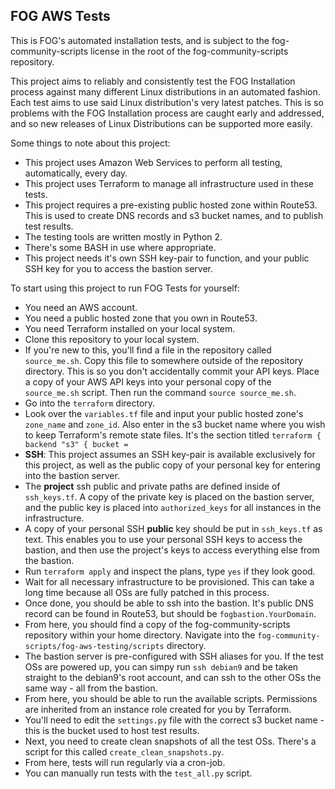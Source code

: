 ## FOG AWS Tests

This is FOG's automated installation tests, and is subject to the fog-community-scripts license in the root of the fog-community-scripts repository.

This project aims to reliably and consistently test the FOG Installation process against many different Linux distributions in an automated fashion. Each test aims to use said Linux distribution's very latest patches. This is so problems with the FOG Installation process are caught early and addressed, and so new releases of Linux Distributions can be supported more easily.

Some things to note about this project:

 - This project uses Amazon Web Services to perform all testing, automatically, every day.
 - This project uses Terraform to manage all infrastructure used in these tests.
 - This project requires a pre-existing public hosted zone within Route53. This is used to create DNS records and s3 bucket names, and to publish test results.
 - The testing tools are written mostly in Python 2.
 - There's some BASH in use where appropriate.
 - This project needs it's own SSH key-pair to function, and your public SSH key for you to access the bastion server.

To start using this project to run FOG Tests for yourself:

 - You need an AWS account.
 - You need a public hosted zone that you own in Route53.
 - You need Terraform installed on your local system.
 - Clone this repository to your local system.
 - If you're new to this, you'll find a file in the repository called `source_me.sh`. Copy this file to somewhere outside of the repository directory. This is so you don't accidentally commit your API keys. Place a copy of your AWS API keys into your personal copy of the `source_me.sh` script. Then run the command `source source_me.sh`.
 - Go into the `terraform` directory.
 - Look over the `variables.tf` file and input your public hosted zone's `zone_name` and `zone_id`. Also enter in the s3 bucket name where you wish to keep Terraform's remote state files. It's the section titled `terraform { backend "s3" {
bucket =` 
 - **SSH**:  This project assumes an SSH key-pair is available exclusively for this project, as well as the public copy of your personal key for entering into the bastion server. 
 - The **project** ssh public and private paths are defined inside of `ssh_keys.tf`. A copy of the private key is placed on the bastion server, and the public key is placed into `authorized_keys` for all instances in the infrastructure.
 - A copy of your personal SSH **public** key should be put in `ssh_keys.tf` as text. This enables you to use your personal SSH keys to access the bastion, and then use the project's keys to access everything else from the bastion.
 - Run `terraform apply` and inspect the plans, type `yes` if they look good.
 - Wait for all necessary infrastructure to be provisioned. This can take a long time because all OSs are fully patched in this process.
 - Once done, you should be able to ssh into the bastion. It's public DNS record can be found in Route53, but should be `fogbastion.YourDomain`.
 - From here, you should find a copy of the fog-community-scripts repository within your home directory. Navigate into the `fog-community-scripts/fog-aws-testing/scripts` directory.
 - The bastion server is pre-configured with SSH aliases for you. If the test OSs are powered up, you can simpy run `ssh debian9` and be taken straight to the debian9's root account, and can ssh to the other OSs the same way - all from the bastion.
 - From here, you should be able to run the available scripts. Permissions are inherited from an instance role created for you by Terraform.
 - You'll need to edit the `settings.py` file with the correct s3 bucket name - this is the bucket used to host test results.
 - Next, you need to create clean snapshots of all the test OSs. There's a script for this called `create_clean_snapshots.py`.
 - From here, tests will run regularly via a cron-job.
 - You can manually run tests with the `test_all.py` script.


